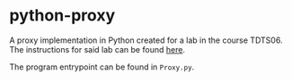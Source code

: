 # python-proxy
A proxy implementation in Python created for a lab in the course TDTS06. The instructions for said lab can be found [here](http://www.ida.liu.se/~TDTS06/labs/2016/NetNinny/default.html).

The program entrypoint can be found in `Proxy.py`.
